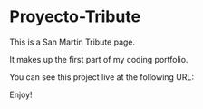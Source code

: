 # Proyecto-Tribute

This is a San Martin Tribute page.

It makes up the first part of my coding portfolio.

You can see this project live at the following URL:

Enjoy!
